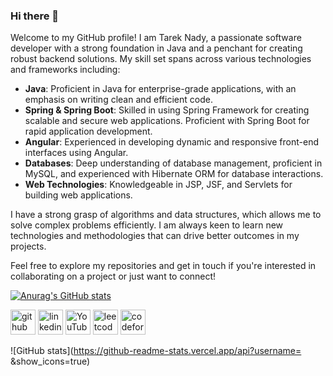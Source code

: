 ### Hi there 👋
Welcome to my GitHub profile! I am Tarek Nady, a passionate software developer with a strong foundation in Java and a penchant for creating robust backend solutions. My skill set spans across various technologies and frameworks including:

- **Java**: Proficient in Java for enterprise-grade applications, with an emphasis on writing clean and efficient code.
- **Spring & Spring Boot**: Skilled in using Spring Framework for creating scalable and secure web applications. Proficient with Spring Boot for rapid application development.
- **Angular**: Experienced in developing dynamic and responsive front-end interfaces using Angular.
- **Databases**: Deep understanding of database management, proficient in MySQL, and experienced with Hibernate ORM for database interactions.
- **Web Technologies**: Knowledgeable in JSP, JSF, and Servlets for building web applications.

I have a strong grasp of algorithms and data structures, which allows me to solve complex problems efficiently. I am always keen to learn new technologies and methodologies that can drive better outcomes in my projects.

Feel free to explore my repositories and get in touch if you're interested in collaborating on a project or just want to connect!
 

[![Anurag's GitHub stats](https://github-readme-stats.vercel.app/api?username=Tarek-Nady)](https://github.com/anuraghazra/github-readme-stats)

[<img src='https://cdn.jsdelivr.net/npm/simple-icons@3.0.1/icons/github.svg' alt='github' height='40'>](https://github.com/ )  [<img src='https://cdn.jsdelivr.net/npm/simple-icons@3.0.1/icons/linkedin.svg' alt='linkedin' height='40'>](https://www.linkedin.com/in/https://www.linkedin.com/in/tarek-nady-447aa3158//)  [<img src='https://cdn.jsdelivr.net/npm/simple-icons@3.0.1/icons/youtube.svg' alt='YouTube' height='40'>](https://www.youtube.com/channel/https://www.youtube.com/channel/UC1qm8WHiMq_WDLFWZd0EJ4g)  [<img src='https://cdn.jsdelivr.net/npm/simple-icons@3.0.1/icons/leetcode.svg' alt='leetcode' height='40'>](https://leetcode.com/tarek7889/)  [<img src='https://cdn.jsdelivr.net/npm/simple-icons@3.0.1/icons/codeforces.svg' alt='codeforces' height='40'>](https://codeforces.com/profile/T_Nady)  

![GitHub stats](https://github-readme-stats.vercel.app/api?username= &show_icons=true)  
